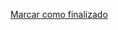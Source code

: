 <a onclick="test()" href="https://fxlearning.142-44-244-147.nip.io/finish/process-at" target="_parent" class="btn primary-btn">Marcar como finalizado</a>
